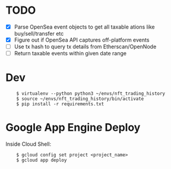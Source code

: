 # TODO

- [x] Parse OpenSea event objects to get all taxable ations like buy/sell/transfer etc
- [x] Figure out if OpenSea API captures off-platform events
- [ ] Use tx hash to query tx details from Etherscan/OpenNode
- [ ] Return taxable events within given date range

# Dev

```
    $ virtualenv --python python3 ~/envs/nft_trading_history
    $ source ~/envs/nft_trading_history/bin/activate
    $ pip install -r requirements.txt
``` 

# Google App Engine Deploy

Inside Cloud Shell:

```
    $ gcloud config set project <project_name>
    $ gcloud app deploy
```
